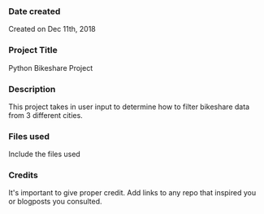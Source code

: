 ### Date created
Created on Dec 11th, 2018

### Project Title
Python Bikeshare Project

### Description
This project takes in user input to determine how to filter bikeshare data from 3 different cities.

### Files used
Include the files used

### Credits
It's important to give proper credit. Add links to any repo that inspired you or blogposts you consulted.

